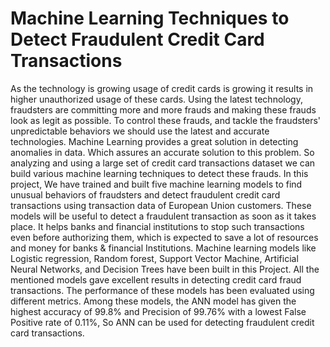 # Machine Learning Techniques to Detect Fraudulent Credit Card Transactions
As the technology is growing usage of credit cards is growing it results in higher unauthorized
usage of these cards. Using the latest technology, fraudsters are committing more and more
frauds and making these frauds look as legit as possible. To control these frauds, and tackle the
fraudsters' unpredictable behaviors we should use the latest and accurate technologies. Machine
Learning provides a great solution in detecting anomalies in data. Which assures an accurate
solution to this problem. So analyzing and using a large set of credit card transactions dataset we
can build various machine learning techniques to detect these frauds. In this project, We have
trained and built five machine learning models to find unusual behaviors of fraudsters and detect
fraudulent credit card transactions using transaction data of European Union customers. These
models will be useful to detect a fraudulent transaction as soon as it takes place. It helps banks
and financial institutions to stop such transactions even before authorizing them, which is
expected to save a lot of resources and money for banks & financial Institutions. Machine
learning models like Logistic regression, Random forest, Support Vector Machine, Artificial
Neural Networks, and Decision Trees have been built in this Project. All the mentioned models
gave excellent results in detecting credit card fraud transactions. The performance of these
models has been evaluated using different metrics. Among these models, the ANN model has
given the highest accuracy of 99.8% and Precision of 99.76% with a lowest False Positive rate of
0.11%, So ANN can be used for detecting fraudulent credit card transactions.
